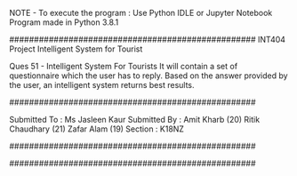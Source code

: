 NOTE -
To execute the program :
Use Python IDLE or Jupyter Notebook
Program made in Python 3.8.1

##################################################
                INT404 Project
         Intelligent System for Tourist
         
Ques 51 - Intelligent System For Tourists
It will contain a set of questionnaire which the user has to reply. Based on the answer provided by the user, an intelligent system returns best results.

##################################################

Submitted To :    Ms Jasleen Kaur
Submitted By :    Amit Kharb      (20)
                  Ritik Chaudhary (21)
                  Zafar Alam      (19)
Section : K18NZ

##################################################

##################################################

